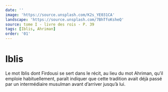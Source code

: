 ```yaml
---
date: ''
image: 'https://source.unsplash.com/K2s_YE031CA'
landscape: 'https://source.unsplash.com/7BhTfoKsheQ'
source: tome I - livre des rois - P. 39
tags: [Iblis, Ahriman]
order: '01'
---
```


# Iblis

Le mot Iblis dont Firdousi se sert dans le récit, au lieu du mot Ahriman, qu’il emploie habituellement, paraît indiquer que cette tradition avait déjà passé par un intermédiaire musulman avant d’arriver jusqu’à lui.
